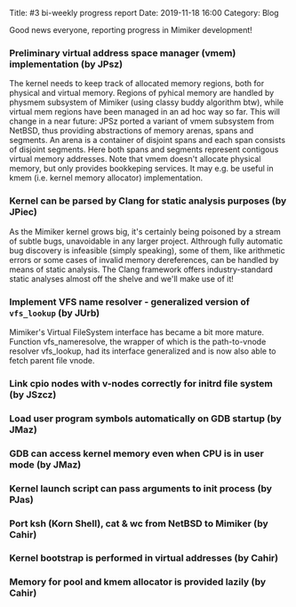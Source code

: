 Title: #3 bi-weekly progress report
Date: 2019-11-18 16:00
Category: Blog

Good news everyone, reporting progress in Mimiker development!

### Preliminary virtual address space manager (vmem) implementation (by JPsz)

The kernel needs to keep track of allocated memory regions, both for
physical and virtual memory. Regions of pyhical memory are handled by
physmem subsystem of Mimiker (using classy buddy algorithm btw), while
virtual mem regions have been managed in an ad hoc way so far. This
will change in a near future: JPSz ported a variant of vmem subsystem
from NetBSD, thus providing abstractions of memory arenas, spans and
segments. An arena is a container of disjoint spans and each span
consists of disjoint segments. Here both spans and segments represent
contigous virtual memory addresses. Note that vmem doesn't allocate
physical memory, but only provides bookkeping services. It may e.g. be
useful in kmem (i.e. kernel memory allocator) implementation.

### Kernel can be parsed by Clang for static analysis purposes (by JPiec)

As the Mimiker kernel grows big, it's certainly being poisoned by a
stream of subtle bugs, unavoidable in any larger project. Althrough
fully automatic bug discovery is infeasible (simply speaking), some of
them, like arithmetic errors or some cases of invalid memory
dereferences, can be handled by means of static analysis. The Clang
framework offers industry-standard static analyses almost off the
shelve and we'll make use of it!

### Implement VFS name resolver - generalized version of `vfs_lookup` (by JUrb)

Mimiker's Virtual FileSystem interface has became a bit more
mature. Function vfs_nameresolve, the wrapper of which is the
path-to-vnode resolver vfs_lookup, had its interface generalized and
is now also able to fetch parent file vnode.

### Link cpio nodes with v-nodes correctly for initrd file system (by JSzcz)
### Load user program symbols automatically on GDB startup (by JMaz)
### GDB can access kernel memory even when CPU is in user mode (by JMaz)
### Kernel launch script can pass arguments to init process (by PJas)
### Port ksh (Korn Shell), cat & wc from NetBSD to Mimiker (by Cahir)
### Kernel bootstrap is performed in virtual addresses (by Cahir)
### Memory for pool and kmem allocator is provided lazily (by Cahir)

